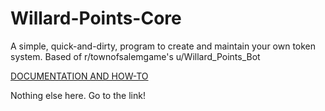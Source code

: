# Willard-Points-Core
A simple, quick-and-dirty, program to create and maintain your own token system. Based of r/townofsalemgame's u/Willard_Points_Bot

[DOCUMENTATION AND HOW-TO](https://natenate60.xyz/wpc)

Nothing else here. Go to the link!
